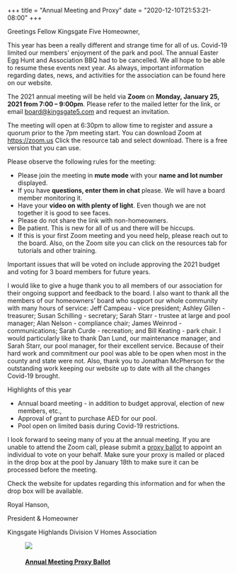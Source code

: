 +++
title = "Annual Meeting and Proxy"
date = "2020-12-10T21:53:21-08:00"
+++

Greetings Fellow Kingsgate Five Homeowner,

This year has been a really different and strange time for all of us. Covid-19 limited our members' enjoyment of the park and pool. The annual Easter Egg Hunt and Association BBQ had to be cancelled. We all hope to be able to resume these events next year. As always, important information regarding dates, news, and activities for the association can be found here on our website. 

The 2021 annual meeting will be held via **Zoom** on **Monday, January 25, 2021 from 7:00 – 9:00pm**. Please refer to the mailed letter for the link, or email <board@kingsgate5.com> and request an invitation.

The meeting will open at 6:30pm to allow time to register and assure a quorum prior to the 7pm meeting start. You can download Zoom at <https://zoom.us> Click the resource tab and select download. There is a free version that you can use.

Please observe the following rules for the meeting:

- Please join the meeting in **mute mode** with your **name and lot number** displayed.
- If you have **questions, enter them in chat** please. We will have a board member monitoring it.
- Have your **video on with plenty of light**. Even though we are not together it is good to see faces.
- Please do not share the link with non-homeowners.
- Be patient. This is new for all of us and there will be hiccups.
- If this is your first Zoom meeting and you need help, please reach out to the board. Also, on the Zoom site you can click on the resources tab for tutorials and other training.

Important issues that will be voted on include approving the 2021 budget and voting for 3 board members for future years.

I would like to give a huge thank you to all members of our association for their ongoing support and feedback to the board. I also want to thank all the members of our homeowners’ board who support our whole community with many hours of service: Jeff Campeau - vice president; Ashley Gillen - treasurer; Susan Schilling - secretary; Sarah Starr - trustee at large and pool manager; Alan Nelson - compliance chair; James Weinrod - communications; Sarah Curde - recreation; and Bill Keating - park chair. I would particularly like to thank Dan Lund, our maintenance manager, and Sarah Starr, our pool manager, for their excellent service. Because of their hard work and commitment our pool was able to be open when most in the county and state were not. Also, thank you to Jonathan McPherson for the outstanding work keeping our website up to date with all the changes Covid-19 brought.

Highlights of this year
- Annual board meeting - in addition to budget approval, election of new members, etc.,
- Approval of grant to purchase AED for our pool.
- Pool open on limited basis during Covid-19 restrictions.

I look forward to seeing many of you at the annual meeting. If you are unable to attend the Zoom call, please submit a [proxy ballot](pdf/kingsgate5-proxy-2021.pdf) to appoint an individual to vote on your behalf. Make sure your proxy is mailed or placed in the drop box at the pool by January 18th to make sure it can be processed before the meeting. 

Check the website for updates regarding this information and for when the drop box will be available.

Royal Hanson, 

President & Homeowner

Kingsgate Highlands Division V Homes Association

<a href="../pdf/kingsgate5-proxy-2021.pdf">
    <figure class="document-thumbnail">
        <img src="../img/kingsgate5-proxy-2021-thumb.png" />
        <figcaption>
            <h4>Annual Meeting Proxy Ballot</h4>
        </figcaption>
    </figure>
</a>
